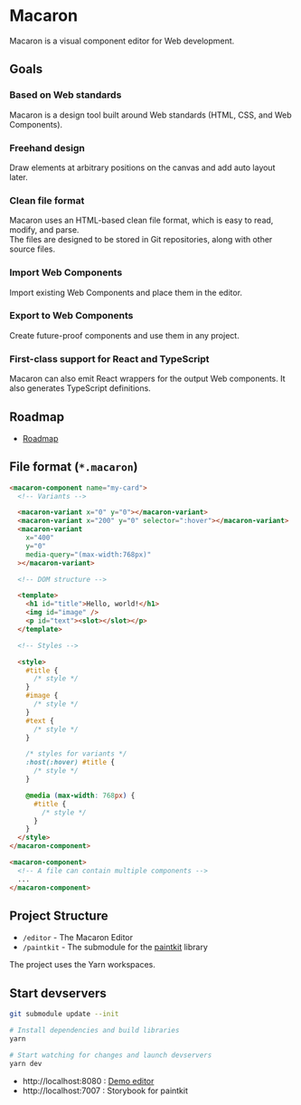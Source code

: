 # Macaron

Macaron is a visual component editor for Web development.

## Goals

### Based on Web standards

Macaron is a design tool built around Web standards (HTML, CSS, and Web Components).

### Freehand design

Draw elements at arbitrary positions on the canvas and add auto layout later.

### Clean file format

Macaron uses an HTML-based clean file format, which is easy to read, modify, and parse.  
The files are designed to be stored in Git repositories, along with other source files.

### Import Web Components

Import existing Web Components and place them in the editor.

### Export to Web Components

Create future-proof components and use them in any project.

### First-class support for React and TypeScript

Macaron can also emit React wrappers for the output Web components. It also generates TypeScript definitions.

## Roadmap

- [Roadmap](https://github.com/macaronapp/macaron-next/projects/1)

## File format (`*.macaron`)

```html
<macaron-component name="my-card">
  <!-- Variants -->

  <macaron-variant x="0" y="0"></macaron-variant>
  <macaron-variant x="200" y="0" selector=":hover"></macaron-variant>
  <macaron-variant
    x="400"
    y="0"
    media-query="(max-width:768px)"
  ></macaron-variant>

  <!-- DOM structure -->

  <template>
    <h1 id="title">Hello, world!</h1>
    <img id="image" />
    <p id="text"><slot></slot></p>
  </template>

  <!-- Styles -->

  <style>
    #title {
      /* style */
    }
    #image {
      /* style */
    }
    #text {
      /* style */
    }

    /* styles for variants */
    :host(:hover) #title {
      /* style */
    }

    @media (max-width: 768px) {
      #title {
        /* style */
      }
    }
  </style>
</macaron-component>

<macaron-component>
  <!-- A file can contain multiple components -->
  ...
</macaron-component>
```

## Project Structure

- `/editor` - The Macaron Editor
- `/paintkit` - The submodule for the [paintkit](https://github.com/seanchas116/paintkit) library

The project uses the Yarn workspaces.

## Start devservers

```bash
git submodule update --init

# Install dependencies and build libraries
yarn

# Start watching for changes and launch devservers
yarn dev
```

- http://localhost:8080 : [Demo editor](/packages/editor/src/index.tsx)
- http://localhost:7007 : Storybook for paintkit

